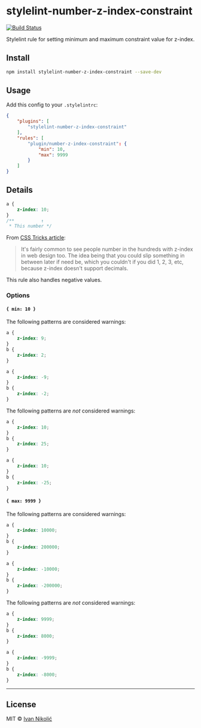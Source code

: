 # stylelint-number-z-index-constraint

[![Build Status][ci-img]][ci]

Stylelint rule for setting minimum and maximum constraint value for z-index.

## Install

```sh
npm install stylelint-number-z-index-constraint --save-dev
```

## Usage

Add this config to your `.stylelintrc`:

```json
{
	"plugins": [
		"stylelint-number-z-index-constraint"
	],
	"rules": [
		"plugin/number-z-index-constraint": {
			"min": 10,
			"max": 9999
		}
	]
}
```

## Details

```css
a {
	z-index: 10;
}
/**          ↑
 * This number */
```

From [CSS Tricks article](https://css-tricks.com/handling-z-index/):

> It's fairly common to see people number in the hundreds with z-index in web
> design too. The idea being that you could slip something in between later if
> need be, which you couldn't if you did 1, 2, 3, etc, because z-index doesn't
> support decimals.

This rule also handles negative values.

### Options

#### `{ min: 10 }`

The following patterns are considered warnings:

```css
a {
	z-index: 9;
}
b {
	z-index: 2;
}
```

```css
a {
	z-index: -9;
}
b {
	z-index: -2;
}
```

The following patterns are _not_ considered warnings:

```css
a {
	z-index: 10;
}
b {
	z-index: 25;
}
```

```css
a {
	z-index: 10;
}
b {
	z-index: -25;
}
```

#### `{ max: 9999 }`

The following patterns are considered warnings:

```css
a {
	z-index: 10000;
}
b {
	z-index: 200000;
}
```

```css
a {
	z-index: -10000;
}
b {
	z-index: -200000;
}
```

The following patterns are _not_ considered warnings:

```css
a {
	z-index: 9999;
}
b {
	z-index: 8000;
}
```

```css
a {
	z-index: -9999;
}
b {
	z-index: -8000;
}
```

---

## License

MIT © [Ivan Nikolić](http://ivannikolic.com)

<!-- prettier-ignore-start -->

[ci]: https://github.com/niksy/stylelint-number-z-index-constraint/actions?query=workflow%3ACI
[ci-img]: https://github.com/niksy/stylelint-number-z-index-constraint/workflows/CI/badge.svg?branch=master

<!-- prettier-ignore-end -->
